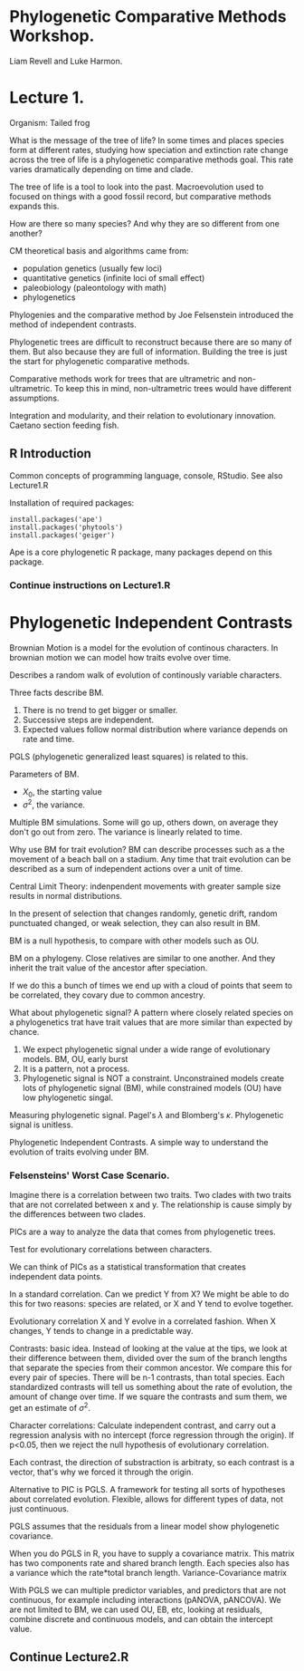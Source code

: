 # Phylogenetic Comparative Methods Workshop.
Liam Revell and Luke Harmon.

# Lecture 1.
Organism: Tailed frog

What is the message of the tree of life?
In some times and places species form at different rates, studying how speciation and extinction rate change across the tree of life is a phylogenetic comparative methods goal. This rate varies dramatically depending on time and clade.

The tree of life is a tool to look into the past. Macroevolution used to focused on things with a good fossil record, but comparative methods expands this.

How are there so many species? And why they are so different from one another?

CM theoretical basis and algorithms came from:
* population genetics (usually few loci)
* quantitative genetics (infinite loci of small effect)
* paleobiology (paleontology with math)
* phylogenetics

Phylogenies and the comparative method by Joe Felsenstein introduced the method of independent contrasts.

Phylogenetic trees are difficult to reconstruct because there are so many of them. But also because they are full of information. Building the tree is just the start for phylogenetic comparative methods.

Comparative methods work for trees that are ultrametric and non-ultrametric. To keep this in mind, non-ultrametric trees would have different assumptions.

Integration and modularity, and their relation to evolutionary innovation. Caetano section feeding fish.

## R Introduction

Common concepts of programming language, console, RStudio. 
See also Lecture1.R

Installation of required packages: 
```{r}
install.packages('ape')
install.packages('phytools')
install.packages('geiger')
```

Ape is a core phylogenetic R package, many packages depend on this package.

### Continue instructions on Lecture1.R

# Phylogenetic Independent Contrasts

Brownian Motion is a model for the evolution of continous characters. In brownian motion we can model how traits evolve over time.

Describes a random walk of evolution of continously variable characters.

Three facts describe BM.
1. There is no trend to get bigger or smaller.
2. Successive steps are independent.
3. Expected values follow normal distribution where variance depends on rate and time.

PGLS (phylogenetic generalized least squares) is related to this.

Parameters of BM.
* $X_0$, the starting value
* $\sigma^2$, the variance.

Multiple BM simulations. Some will go up, others down, on average they don't go out from zero. The variance is linearly related to time.

Why use BM for trait evolution?
BM can describe processes such as a the movement of a beach ball on a stadium. Any time that trait evolution can be described as a sum of independent actions over a unit of time.

Central Limit Theory: indenpendent movements with greater sample size results in normal distributions.

In the present of selection that changes randomly, genetic drift, random punctuated changed, or weak selection, they can also result in BM.

BM is a null hypothesis, to compare with other models such as OU.

BM on a phylogeny. Close relatives are similar to one another. And they inherit the trait value of the ancestor after speciation.

If we do this a bunch of times we end up with a cloud of points that seem to be correlated, they covary due to common ancestry.

What about phylogenetic signal?
A pattern where closely related species on a phylogenetics trat have trait values that are more similar than expected by chance.

1. We expect phylogenetic signal under a wide range of evolutionary models. BM, OU, early burst
2. It is a pattern, not a process.
3. Phylogenetic signal is NOT a constraint. Unconstrained models create lots of phylogenetic signal (BM), while constrained models (OU) have low phylogenetic singal.

Measuring phylogenetic signal. Pagel's $\lambda$ and Blomberg's $\kappa$. Phylogenetic signal is unitless.

Phylogenetic Independent Contrasts.
A simple way to understand the evolution of traits evolving under BM.

### Felsensteins' Worst Case Scenario.
Imagine there is a correlation between two traits. Two clades with two traits that are not correlated between x and y. The relationship is cause simply by the differences between two clades.

PICs are a way to analyze the data that comes from phylogenetic trees.

Test for evolutionary correlations between characters.

We can think of PICs as a statistical transformation that creates independent data points.

In a standard correlation. Can we predict Y from X? We might be able to do this for two reasons: species are related, or X and Y tend to evolve together.

Evolutionary correlation
X and Y evolve in a correlated fashion.
When X changes, Y tends to change in a predictable way.

Contrasts: basic idea.
Instead of looking at the value at the tips, we look at their difference between them, divided over the sum of the branch lengths that separate the species from their common ancestor. We compare this for every pair of species. There will be n-1 contrasts, than total species.
Each standardized contrasts will tell us something about the rate of evolution, the amount of change over time. If we square the contrasts and sum them, we get an estimate of $\sigma^2$.

Character correlations:
Calculate independent contrast, and carry out a regression analysis with no intercept (force regression through the origin). If p<0.05, then we reject the null hypothesis of evolutionary correlation.

Each contrast, the direction of substraction is arbitraty, so each contrast is a vector, that's why we forced it through the origin.

Alternative to PIC is PGLS. A framework for testing all sorts of hypotheses about correlated evolution. Flexible, allows for different types of data, not just continuous.

PGLS assumes that the residuals from a linear model show phylogenetic covariance.

When you do PGLS in R, you have to supply a covariance matrix. This matrix has two components rate and shared branch length. Each species also has a variance which the rate*total branch length. Variance-Covariance matrix

With PGLS we can multiple predictor variables, and predictors that are not continuous, for example including interactions (pANOVA, pANCOVA).
We are not limited to BM, we can used OU, EB, etc, looking at residuals, combine discrete and continuous models, and can obtain the intercept value.

## Continue Lecture2.R